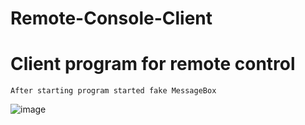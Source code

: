# Remote-Console-Client
# Client program for remote control
` After starting program started fake MessageBox `

![image](https://user-images.githubusercontent.com/58879890/140729549-e8e06965-3dc1-4c95-9e2f-8051c4ba1e0e.png)

